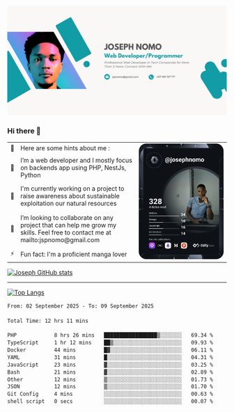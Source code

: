 ![Banner of my profile!](/Joseph_NOMO_NEW.png "Banner")

### Hi there 👋

<!--- | --  | 👋  | Here are some hints about me :                                                                                                 | <td rowspan=6><img src="/devcard.svg" width="400" alt="Joseph NOMO's Dev Card"/></td> |
| --- | --- | ------------------------------------------------------------------------------------------------------------------------------ | ------------------------------------------------------------------------------------- |
| --  | 🔭  | I’m a web developer and I mostly focus on backends app using PHP, NestJs, Python                                               |
| --  | 🦁  | I'm currently working on a project to raise awareness about sustainable exploitation our natural resources                     |
| --  | 👯  | I’m looking to collaborate on any project that can help me grow my skills. Feel free to contact me at mailto:jspnomo@gmail.com |
| --  | ⚡  | Fun fact: I'm a proficient manga lover                                                                                         |
--->

<table>
    <tr>
        <td width="1%">👋</td>
        <td width="55%">Here are some hints about me :</td>
        <td rowspan=6 width="44%"><img src="/devcard.svg" width="400" alt="Joseph NOMO's Dev Card"/></td>
    </tr>
    <tr>
        <td>🔭</td>
        <td>I’m a web developer and I mostly focus on backends app using PHP, NestJs, Python</td>
    </tr>
    <tr>
        <td>🦁</td>
        <td>I'm currently working on a project to raise awareness about sustainable exploitation our natural resources</td>
    </tr>
    <tr>
        <td>👯</td>
        <td>I’m looking to collaborate on any project that can help me grow my skills. Feel free to contact me at mailto:jspnomo@gmail.com</td>
    </tr>
    <tr>
        <td>⚡</td>
        <td>Fun fact: I'm a proficient manga lover</td>
    </tr>

</table>

[![Joseph GitHub stats](https://github-readme-stats-seven-sigma-53.vercel.app/api?username=Jspascal)](https://github.com/Jspascal/github-readme-stats)

---

[![Top Langs](https://github-readme-stats-seven-sigma-53.vercel.app/api/top-langs/?username=Jspascal&layout=compact)](https://github.com/Jspascal/github-readme-stats)

<!--START_SECTION:waka-->

```txt
From: 02 September 2025 - To: 09 September 2025

Total Time: 12 hrs 11 mins

PHP            8 hrs 26 mins   █████████████████▒░░░░░░░   69.34 %
TypeScript     1 hr 12 mins    ██▒░░░░░░░░░░░░░░░░░░░░░░   09.93 %
Docker         44 mins         █▓░░░░░░░░░░░░░░░░░░░░░░░   06.11 %
YAML           31 mins         █░░░░░░░░░░░░░░░░░░░░░░░░   04.31 %
JavaScript     23 mins         ▓░░░░░░░░░░░░░░░░░░░░░░░░   03.25 %
Bash           21 mins         ▓░░░░░░░░░░░░░░░░░░░░░░░░   02.89 %
Other          12 mins         ▒░░░░░░░░░░░░░░░░░░░░░░░░   01.73 %
JSON           12 mins         ▒░░░░░░░░░░░░░░░░░░░░░░░░   01.70 %
Git Config     4 mins          ░░░░░░░░░░░░░░░░░░░░░░░░░   00.63 %
shell script   0 secs          ░░░░░░░░░░░░░░░░░░░░░░░░░   00.07 %
```

<!--END_SECTION:waka-->
